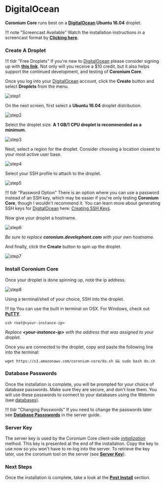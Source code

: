 # <i class="fab fa-digital-ocean"></i> DigitalOcean

__Coronium Core__ runs best on a __[DigitalOcean](https://m.do.co/c/cddeeddbbdb8) Ubuntu 16.04__ droplet.

!!! note "Screencast Available"
    Watch the installation instructions in a screencast format by __[Clicking here](/screencasts/#digitalocean-installation)__.

### Create A Droplet

!!! tldr "Free Droplets"
    If you're new to [DigitalOcean](https://m.do.co/c/cddeeddbbdb8) please consider signing up with __[this link](https://m.do.co/c/cddeeddbbdb8)__. Not only will you receive a $10 credit, but it also helps support the continued development, and testing of __Coronium Core__.

Once you log into your [DigitalOcean](https://m.do.co/c/cddeeddbbdb8) account, click the __Create__ button and select __Droplets__ from the menu.

![step1](/imgs/step01.png)

On the next screen, first select a __Ubuntu 16.04__ droplet distribution.

![step2](/imgs/step02.png) 

Select the droplet size. __A 1 GB/1 CPU droplet is recommended as a minimum__.

![step3](/imgs/step03.png)

Next, select a region for the droplet. Consider choosing a location closest to your most active user base.

![step4](/imgs/step04.png)

Select your SSH profile to attach to the droplet.

![step5](/imgs/step05.png)

!!! tldr "Password Option"
    There is an option where you can use a password instead of an SSH key, which may be easier if you're only testing __Coronium Core__, though I wouldn't recommend it. You can learn more about generating SSH keys for [DigitalOcean](https://m.do.co/c/cddeeddbbdb8) here: [Creating SSH Keys](https://www.digitalocean.com/community/tutorials/how-to-use-ssh-keys-with-digitalocean-droplets).

Now give your droplet a hostname.

![step6](/imgs/step06.png)

_Be sure to replace __coronium.develephant.com__ with your own hostname._

And finally, click the __Create__ button to spin up the droplet.

![step7](/imgs/step07.png)

### Install Coronium Core

Once your droplet is done spinning up, note the ip address.

![step8](/imgs/step08.png)

Using a terminal/shell of your choice, SSH into the droplet.

!!! tip
    You can use the built in terminal on OSX. For Windows, check out __[PuTTY](https://www.chiark.greenend.org.uk/~sgtatham/putty/latest.html)__.

```
ssh root@<your-instance-ip>
```

_Replace __<your-instance-ip\>__ with the address that was assigned to your droplet._

Once you are connected to the droplet, copy and paste the following line into the terminal:

```
wget https://s3.amazonaws.com/coronium-core/do.sh && sudo bash do.sh
```

### Database Passwords

Once the installation is complete, you will be prompted for your choice of database passwords. Make sure they are secure, and don't lose them. You will use these passwords to connect to your databases using the Webmin (see [databases](/server/webmin/databases/)).

!!! tldr "Changing Passwords"
    If you need to change the passwords later see __[Database Passswords](/server/guide/usage/#database-passwords)__ in the server guide.

### Server Key

The server key is used by the Coronium Core client-side _[initialization](/client/guide/#initialization)_ method. This key is presented at the end of the installation. Copy the key to use now so you won't have to re-log into the server. To retrieve the key later, use the coronium tool on the server (see __[Server Key](/server/guide/key/)__).

### Next Steps

Once the installation is complete, take a look at the __[Post Install](/server/installation/postinstall/)__ section.